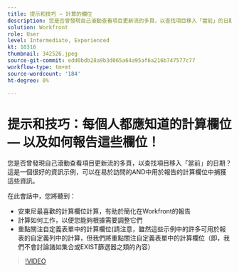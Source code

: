 ```yaml
---
title: 提示和技巧 — 計算的欄位
description: 您是否曾發現自己滾動查看項目更新流的多頁，以查找項目移入「當前」的日期？ 這是一個很棒的……（說明應介於60到160個字元之間）
solution: Workfront
role: User
level: Intermediate, Experienced
kt: 10316
thumbnail: 342526.jpeg
source-git-commit: edd0bdb28a9b3d065a64a95af6a216b747577c77
workflow-type: tm+mt
source-wordcount: '184'
ht-degree: 0%

---
```


# 提示和技巧：每個人都應知道的計算欄位 — 以及如何報告這些欄位！

您是否曾發現自己滾動查看項目更新流的多頁，以查找項目移入「當前」的日期？ 這是一個很好的資訊示例，可以在易於訪問的AND中用於報告的計算欄位中捕獲這些資訊。

在此會話中，您將聽到：

* 安東尼最喜歡的計算欄位計算，有助於簡化在Workfront的報告
* 計算如何工作，以便您能夠根據需要調整它們
* 重點關注自定義表單中的計算欄位(請注意，雖然這些示例中的許多可用於報表的自定義列中的計算，但我們將重點關注自定義表單中的計算欄位（即，我們不會討論諸如集合或EXIST篩選器之類的內容）

>[!VIDEO](https://video.tv.adobe.com/v/342526/?quality=12&learn=on)
